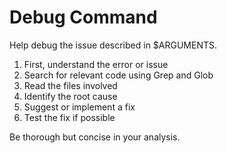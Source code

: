 # Debug Command

Help debug the issue described in $ARGUMENTS.

1. First, understand the error or issue
2. Search for relevant code using Grep and Glob
3. Read the files involved
4. Identify the root cause
5. Suggest or implement a fix
6. Test the fix if possible

Be thorough but concise in your analysis.